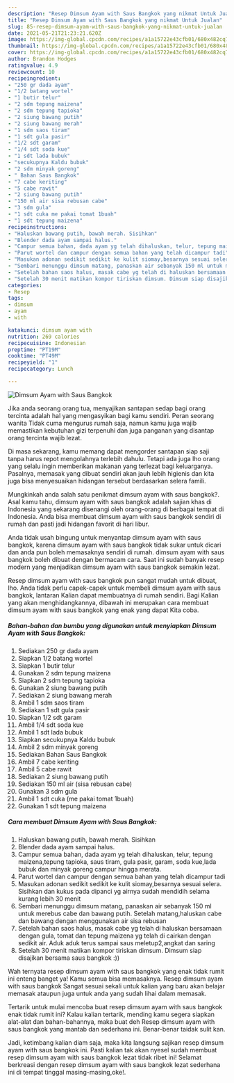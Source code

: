 ```yaml
---
description: "Resep Dimsum Ayam with Saus Bangkok yang nikmat Untuk Jualan"
title: "Resep Dimsum Ayam with Saus Bangkok yang nikmat Untuk Jualan"
slug: 85-resep-dimsum-ayam-with-saus-bangkok-yang-nikmat-untuk-jualan
date: 2021-05-21T21:23:21.620Z
image: https://img-global.cpcdn.com/recipes/a1a15722e43cfb01/680x482cq70/dimsum-ayam-with-saus-bangkok-foto-resep-utama.jpg
thumbnail: https://img-global.cpcdn.com/recipes/a1a15722e43cfb01/680x482cq70/dimsum-ayam-with-saus-bangkok-foto-resep-utama.jpg
cover: https://img-global.cpcdn.com/recipes/a1a15722e43cfb01/680x482cq70/dimsum-ayam-with-saus-bangkok-foto-resep-utama.jpg
author: Brandon Hodges
ratingvalue: 4.9
reviewcount: 10
recipeingredient:
- "250 gr dada ayam"
- "1/2 batang wortel"
- "1 butir telur"
- "2 sdm tepung maizena"
- "2 sdm tepung tapioka"
- "2 siung bawang putih"
- "2 siung bawang merah"
- "1 sdm saos tiram"
- "1 sdt gula pasir"
- "1/2 sdt garam"
- "1/4 sdt soda kue"
- "1 sdt lada bubuk"
- "secukupnya Kaldu bubuk"
- "2 sdm minyak goreng"
- " Bahan Saus Bangkok"
- "7 cabe keriting"
- "5 cabe rawit"
- "2 siung bawang putih"
- "150 ml air sisa rebusan cabe"
- "3 sdm gula"
- "1 sdt cuka me pakai tomat 1buah"
- "1 sdt tepung maizena"
recipeinstructions:
- "Haluskan bawang putih, bawah merah. Sisihkan"
- "Blender dada ayam sampai halus."
- "Campur semua bahan, dada ayam yg telah dihaluskan, telur, tepung maizena,tepung tapioka, saus tiram, gula pasir, garam, soda kue,lada bubuk dan minyak goreng campur hingga merata."
- "Parut wortel dan campur dengan semua bahan yang telah dicampur tadi"
- "Masukan adonan sedikit sedikit ke kulit siomay,besarnya sesuai selera. Sisihkan dan kukus pada dipanci yg airnya sudah mendidih selama kurang lebih 30 menit"
- "Sembari menunggu dimsum matang, panaskan air sebanyak 150 ml untuk merebus cabe dan bawang putih. Setelah matang,haluskan cabe dan bawang dengan menggunakan air sisa rebusan"
- "Setelah bahan saos halus, masak cabe yg telah di haluskan bersamaan dengan gula, tomat dan tepung maizena yg telah di cairkan dengan sedikit air. Aduk aduk terus sampai saus meletup2,angkat dan saring"
- "Setelah 30 menit matikan kompor tiriskan dimsum. Dimsum siap disajikan bersama saus bangkok :))"
categories:
- Resep
tags:
- dimsum
- ayam
- with

katakunci: dimsum ayam with 
nutrition: 269 calories
recipecuisine: Indonesian
preptime: "PT19M"
cooktime: "PT49M"
recipeyield: "1"
recipecategory: Lunch

---
```



![Dimsum Ayam with Saus Bangkok](https://img-global.cpcdn.com/recipes/a1a15722e43cfb01/680x482cq70/dimsum-ayam-with-saus-bangkok-foto-resep-utama.jpg)

Jika anda seorang orang tua, menyajikan santapan sedap bagi orang tercinta adalah hal yang mengasyikan bagi kamu sendiri. Peran seorang  wanita Tidak cuma mengurus rumah saja, namun kamu juga wajib memastikan kebutuhan gizi terpenuhi dan juga panganan yang disantap orang tercinta wajib lezat.

Di masa  sekarang, kamu memang dapat mengorder santapan siap saji tanpa harus repot mengolahnya terlebih dahulu. Tetapi ada juga lho orang yang selalu ingin memberikan makanan yang terlezat bagi keluarganya. Pasalnya, memasak yang dibuat sendiri akan jauh lebih higienis dan kita juga bisa menyesuaikan hidangan tersebut berdasarkan selera famili. 



Mungkinkah anda salah satu penikmat dimsum ayam with saus bangkok?. Asal kamu tahu, dimsum ayam with saus bangkok adalah sajian khas di Indonesia yang sekarang disenangi oleh orang-orang di berbagai tempat di Indonesia. Anda bisa membuat dimsum ayam with saus bangkok sendiri di rumah dan pasti jadi hidangan favorit di hari libur.

Anda tidak usah bingung untuk menyantap dimsum ayam with saus bangkok, karena dimsum ayam with saus bangkok tidak sukar untuk dicari dan anda pun boleh memasaknya sendiri di rumah. dimsum ayam with saus bangkok boleh dibuat dengan bermacam cara. Saat ini sudah banyak resep modern yang menjadikan dimsum ayam with saus bangkok semakin lezat.

Resep dimsum ayam with saus bangkok pun sangat mudah untuk dibuat, lho. Anda tidak perlu capek-capek untuk membeli dimsum ayam with saus bangkok, lantaran Kalian dapat membuatnya di rumah sendiri. Bagi Kalian yang akan menghidangkannya, dibawah ini merupakan cara membuat dimsum ayam with saus bangkok yang enak yang dapat Kita coba.

<!--inarticleads1-->

##### Bahan-bahan dan bumbu yang digunakan untuk menyiapkan Dimsum Ayam with Saus Bangkok:

1. Sediakan 250 gr dada ayam
1. Siapkan 1/2 batang wortel
1. Siapkan 1 butir telur
1. Gunakan 2 sdm tepung maizena
1. Siapkan 2 sdm tepung tapioka
1. Gunakan 2 siung bawang putih
1. Sediakan 2 siung bawang merah
1. Ambil 1 sdm saos tiram
1. Sediakan 1 sdt gula pasir
1. Siapkan 1/2 sdt garam
1. Ambil 1/4 sdt soda kue
1. Ambil 1 sdt lada bubuk
1. Siapkan secukupnya Kaldu bubuk
1. Ambil 2 sdm minyak goreng
1. Sediakan  Bahan Saus Bangkok
1. Ambil 7 cabe keriting
1. Ambil 5 cabe rawit
1. Sediakan 2 siung bawang putih
1. Sediakan 150 ml air (sisa rebusan cabe)
1. Gunakan 3 sdm gula
1. Ambil 1 sdt cuka (me pakai tomat 1buah)
1. Gunakan 1 sdt tepung maizena




<!--inarticleads2-->

##### Cara membuat Dimsum Ayam with Saus Bangkok:

1. Haluskan bawang putih, bawah merah. Sisihkan
1. Blender dada ayam sampai halus.
1. Campur semua bahan, dada ayam yg telah dihaluskan, telur, tepung maizena,tepung tapioka, saus tiram, gula pasir, garam, soda kue,lada bubuk dan minyak goreng campur hingga merata.
1. Parut wortel dan campur dengan semua bahan yang telah dicampur tadi
1. Masukan adonan sedikit sedikit ke kulit siomay,besarnya sesuai selera. Sisihkan dan kukus pada dipanci yg airnya sudah mendidih selama kurang lebih 30 menit
1. Sembari menunggu dimsum matang, panaskan air sebanyak 150 ml untuk merebus cabe dan bawang putih. Setelah matang,haluskan cabe dan bawang dengan menggunakan air sisa rebusan
1. Setelah bahan saos halus, masak cabe yg telah di haluskan bersamaan dengan gula, tomat dan tepung maizena yg telah di cairkan dengan sedikit air. Aduk aduk terus sampai saus meletup2,angkat dan saring
1. Setelah 30 menit matikan kompor tiriskan dimsum. Dimsum siap disajikan bersama saus bangkok :))




Wah ternyata resep dimsum ayam with saus bangkok yang enak tidak rumit ini enteng banget ya! Kamu semua bisa memasaknya. Resep dimsum ayam with saus bangkok Sangat sesuai sekali untuk kalian yang baru akan belajar memasak ataupun juga untuk anda yang sudah lihai dalam memasak.

Tertarik untuk mulai mencoba buat resep dimsum ayam with saus bangkok enak tidak rumit ini? Kalau kalian tertarik, mending kamu segera siapkan alat-alat dan bahan-bahannya, maka buat deh Resep dimsum ayam with saus bangkok yang mantab dan sederhana ini. Benar-benar taidak sulit kan. 

Jadi, ketimbang kalian diam saja, maka kita langsung sajikan resep dimsum ayam with saus bangkok ini. Pasti kalian tak akan nyesel sudah membuat resep dimsum ayam with saus bangkok lezat tidak ribet ini! Selamat berkreasi dengan resep dimsum ayam with saus bangkok lezat sederhana ini di tempat tinggal masing-masing,oke!.

